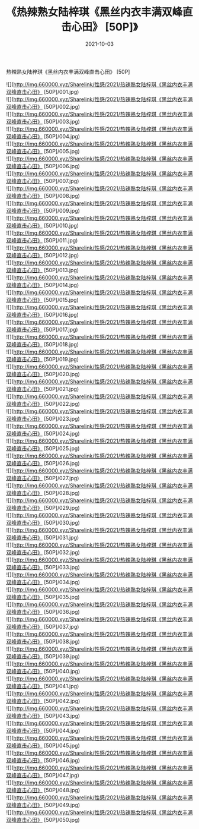 ﻿---
layout: post
title:  《热辣熟女陆梓琪《黑丝内衣丰满双峰直击心田》 [50P]》
date:   2021-10-03
img: http://img.660000.xyz/Sharelink/性感/2021/热辣熟女陆梓琪《黑丝内衣丰满双峰直击心田》 [50P]/000.jpg
categories: [美女, 清纯, 唯美]
---

热辣熟女陆梓琪《黑丝内衣丰满双峰直击心田》 [50P]

  ![](http://img.660000.xyz/Sharelink/性感/2021/热辣熟女陆梓琪《黑丝内衣丰满双峰直击心田》 [50P]/001.jpg) <br> ![](http://img.660000.xyz/Sharelink/性感/2021/热辣熟女陆梓琪《黑丝内衣丰满双峰直击心田》 [50P]/002.jpg) <br> ![](http://img.660000.xyz/Sharelink/性感/2021/热辣熟女陆梓琪《黑丝内衣丰满双峰直击心田》 [50P]/003.jpg) <br> ![](http://img.660000.xyz/Sharelink/性感/2021/热辣熟女陆梓琪《黑丝内衣丰满双峰直击心田》 [50P]/004.jpg) <br> ![](http://img.660000.xyz/Sharelink/性感/2021/热辣熟女陆梓琪《黑丝内衣丰满双峰直击心田》 [50P]/005.jpg) <br> ![](http://img.660000.xyz/Sharelink/性感/2021/热辣熟女陆梓琪《黑丝内衣丰满双峰直击心田》 [50P]/006.jpg) <br> ![](http://img.660000.xyz/Sharelink/性感/2021/热辣熟女陆梓琪《黑丝内衣丰满双峰直击心田》 [50P]/007.jpg) <br> ![](http://img.660000.xyz/Sharelink/性感/2021/热辣熟女陆梓琪《黑丝内衣丰满双峰直击心田》 [50P]/008.jpg) <br> ![](http://img.660000.xyz/Sharelink/性感/2021/热辣熟女陆梓琪《黑丝内衣丰满双峰直击心田》 [50P]/009.jpg) <br> ![](http://img.660000.xyz/Sharelink/性感/2021/热辣熟女陆梓琪《黑丝内衣丰满双峰直击心田》 [50P]/010.jpg) <br> ![](http://img.660000.xyz/Sharelink/性感/2021/热辣熟女陆梓琪《黑丝内衣丰满双峰直击心田》 [50P]/011.jpg) <br> ![](http://img.660000.xyz/Sharelink/性感/2021/热辣熟女陆梓琪《黑丝内衣丰满双峰直击心田》 [50P]/012.jpg) <br> ![](http://img.660000.xyz/Sharelink/性感/2021/热辣熟女陆梓琪《黑丝内衣丰满双峰直击心田》 [50P]/013.jpg) <br> ![](http://img.660000.xyz/Sharelink/性感/2021/热辣熟女陆梓琪《黑丝内衣丰满双峰直击心田》 [50P]/014.jpg) <br> ![](http://img.660000.xyz/Sharelink/性感/2021/热辣熟女陆梓琪《黑丝内衣丰满双峰直击心田》 [50P]/015.jpg) <br> ![](http://img.660000.xyz/Sharelink/性感/2021/热辣熟女陆梓琪《黑丝内衣丰满双峰直击心田》 [50P]/016.jpg) <br> ![](http://img.660000.xyz/Sharelink/性感/2021/热辣熟女陆梓琪《黑丝内衣丰满双峰直击心田》 [50P]/017.jpg) <br> ![](http://img.660000.xyz/Sharelink/性感/2021/热辣熟女陆梓琪《黑丝内衣丰满双峰直击心田》 [50P]/018.jpg) <br> ![](http://img.660000.xyz/Sharelink/性感/2021/热辣熟女陆梓琪《黑丝内衣丰满双峰直击心田》 [50P]/019.jpg) <br> ![](http://img.660000.xyz/Sharelink/性感/2021/热辣熟女陆梓琪《黑丝内衣丰满双峰直击心田》 [50P]/020.jpg) <br> ![](http://img.660000.xyz/Sharelink/性感/2021/热辣熟女陆梓琪《黑丝内衣丰满双峰直击心田》 [50P]/021.jpg) <br> ![](http://img.660000.xyz/Sharelink/性感/2021/热辣熟女陆梓琪《黑丝内衣丰满双峰直击心田》 [50P]/022.jpg) <br> ![](http://img.660000.xyz/Sharelink/性感/2021/热辣熟女陆梓琪《黑丝内衣丰满双峰直击心田》 [50P]/023.jpg) <br> ![](http://img.660000.xyz/Sharelink/性感/2021/热辣熟女陆梓琪《黑丝内衣丰满双峰直击心田》 [50P]/024.jpg) <br> ![](http://img.660000.xyz/Sharelink/性感/2021/热辣熟女陆梓琪《黑丝内衣丰满双峰直击心田》 [50P]/025.jpg) <br> ![](http://img.660000.xyz/Sharelink/性感/2021/热辣熟女陆梓琪《黑丝内衣丰满双峰直击心田》 [50P]/026.jpg) <br> ![](http://img.660000.xyz/Sharelink/性感/2021/热辣熟女陆梓琪《黑丝内衣丰满双峰直击心田》 [50P]/027.jpg) <br> ![](http://img.660000.xyz/Sharelink/性感/2021/热辣熟女陆梓琪《黑丝内衣丰满双峰直击心田》 [50P]/028.jpg) <br> ![](http://img.660000.xyz/Sharelink/性感/2021/热辣熟女陆梓琪《黑丝内衣丰满双峰直击心田》 [50P]/029.jpg) <br> ![](http://img.660000.xyz/Sharelink/性感/2021/热辣熟女陆梓琪《黑丝内衣丰满双峰直击心田》 [50P]/030.jpg) <br> ![](http://img.660000.xyz/Sharelink/性感/2021/热辣熟女陆梓琪《黑丝内衣丰满双峰直击心田》 [50P]/031.jpg) <br> ![](http://img.660000.xyz/Sharelink/性感/2021/热辣熟女陆梓琪《黑丝内衣丰满双峰直击心田》 [50P]/032.jpg) <br> ![](http://img.660000.xyz/Sharelink/性感/2021/热辣熟女陆梓琪《黑丝内衣丰满双峰直击心田》 [50P]/033.jpg) <br> ![](http://img.660000.xyz/Sharelink/性感/2021/热辣熟女陆梓琪《黑丝内衣丰满双峰直击心田》 [50P]/034.jpg) <br> ![](http://img.660000.xyz/Sharelink/性感/2021/热辣熟女陆梓琪《黑丝内衣丰满双峰直击心田》 [50P]/035.jpg) <br> ![](http://img.660000.xyz/Sharelink/性感/2021/热辣熟女陆梓琪《黑丝内衣丰满双峰直击心田》 [50P]/036.jpg) <br> ![](http://img.660000.xyz/Sharelink/性感/2021/热辣熟女陆梓琪《黑丝内衣丰满双峰直击心田》 [50P]/037.jpg) <br> ![](http://img.660000.xyz/Sharelink/性感/2021/热辣熟女陆梓琪《黑丝内衣丰满双峰直击心田》 [50P]/038.jpg) <br> ![](http://img.660000.xyz/Sharelink/性感/2021/热辣熟女陆梓琪《黑丝内衣丰满双峰直击心田》 [50P]/039.jpg) <br> ![](http://img.660000.xyz/Sharelink/性感/2021/热辣熟女陆梓琪《黑丝内衣丰满双峰直击心田》 [50P]/040.jpg) <br> ![](http://img.660000.xyz/Sharelink/性感/2021/热辣熟女陆梓琪《黑丝内衣丰满双峰直击心田》 [50P]/041.jpg) <br> ![](http://img.660000.xyz/Sharelink/性感/2021/热辣熟女陆梓琪《黑丝内衣丰满双峰直击心田》 [50P]/042.jpg) <br> ![](http://img.660000.xyz/Sharelink/性感/2021/热辣熟女陆梓琪《黑丝内衣丰满双峰直击心田》 [50P]/043.jpg) <br> ![](http://img.660000.xyz/Sharelink/性感/2021/热辣熟女陆梓琪《黑丝内衣丰满双峰直击心田》 [50P]/044.jpg) <br> ![](http://img.660000.xyz/Sharelink/性感/2021/热辣熟女陆梓琪《黑丝内衣丰满双峰直击心田》 [50P]/045.jpg) <br> ![](http://img.660000.xyz/Sharelink/性感/2021/热辣熟女陆梓琪《黑丝内衣丰满双峰直击心田》 [50P]/046.jpg) <br> ![](http://img.660000.xyz/Sharelink/性感/2021/热辣熟女陆梓琪《黑丝内衣丰满双峰直击心田》 [50P]/047.jpg) <br> ![](http://img.660000.xyz/Sharelink/性感/2021/热辣熟女陆梓琪《黑丝内衣丰满双峰直击心田》 [50P]/048.jpg) <br> ![](http://img.660000.xyz/Sharelink/性感/2021/热辣熟女陆梓琪《黑丝内衣丰满双峰直击心田》 [50P]/049.jpg) <br> ![](http://img.660000.xyz/Sharelink/性感/2021/热辣熟女陆梓琪《黑丝内衣丰满双峰直击心田》 [50P]/050.jpg) <br>